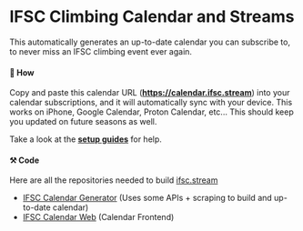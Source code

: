 # IFSC Climbing Calendar and Streams

This automatically generates an up-to-date calendar you can subscribe to, to never miss an IFSC climbing event ever again.

#### 👀 How
Copy and paste this calendar URL (**https://calendar.ifsc.stream**) into your calendar subscriptions, and it will
automatically sync with your device. This works on iPhone, Google Calendar, Proton Calendar, etc... This should keep
you updated on future seasons as well.

Take a look at the **[setup guides](https://github.com/sportclimbing/ifsc-calendar/wiki)** for help.

#### ⚒️ Code
Here are all the repositories needed to build [ifsc.stream](https://ifsc.stream/)

- [IFSC Calendar Generator](https://github.com/sportclimbing/ifsc-calendar) (Uses some APIs + scraping to build and up-to-date calendar)
- [IFSC Calendar Web](https://github.com/sportclimbing/web) (Calendar Frontend) 
